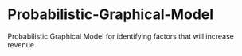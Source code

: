 # Probabilistic-Graphical-Model
Probabilistic Graphical Model for identifying factors that will increase revenue
